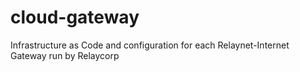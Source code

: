 # cloud-gateway
Infrastructure as Code and configuration for each Relaynet-Internet Gateway run by Relaycorp
